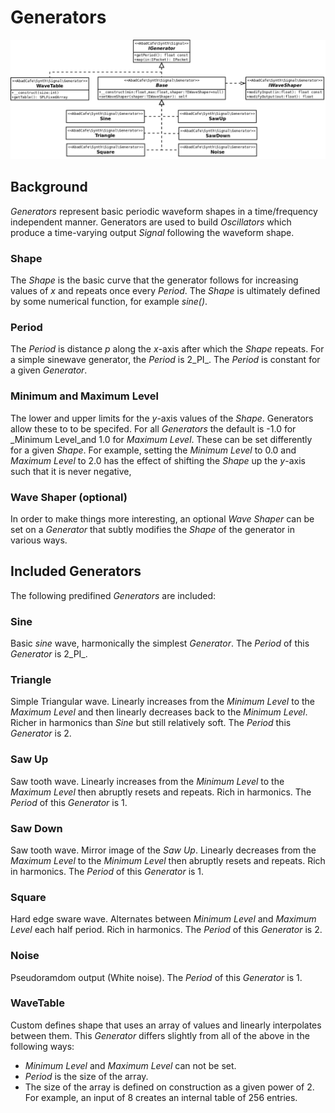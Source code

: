 # Generators

![class layout](./images/Generators.png)

## Background

_Generators_ represent basic periodic waveform shapes in a time/frequency independent manner. Generators are used to build _Oscillators_ which produce a time-varying output _Signal_ following the waveform shape.

### Shape

The _Shape_ is the basic curve that the generator follows for increasing values of _x_ and repeats once every _Period_. The _Shape_ is ultimately defined by some numerical function, for example _sine()_.

### Period

The _Period_ is distance _p_ along the _x_-axis after which the _Shape_ repeats. For a simple sinewave generator, the _Period_ is 2_PI_. The _Period_ is constant for a given _Generator_.

### Minimum and Maximum Level

The lower and upper limits for the _y_-axis values of the _Shape_. Generators allow these to to be specifed. For all _Generators_ the default is -1.0 for _Minimum Level_and 1.0 for _Maximum Level_. These can be set differently for a given _Shape_. For example, setting the _Minimum Level_ to 0.0 and _Maximum Level_ to 2.0 has the effect of shifting the _Shape_ up the _y_-axis such that it is never negative,

### Wave Shaper (optional)

In order to make things more interesting, an optional _Wave Shaper_ can be set on a _Generator_ that subtly modifies the _Shape_ of the generator in various ways.

## Included Generators

The following predifined _Generators_ are included:

### Sine

Basic _sine_ wave, harmonically the simplest _Generator_. The _Period_ of this _Generator_ is 2_PI_.

### Triangle

Simple Triangular wave. Linearly increases from the _Minimum Level_ to the _Maximum Level_ and then linearly decreases back to the _Minimum Level_. Richer in harmonics than _Sine_ but still relatively soft. The _Period_ this _Generator_ is 2.

### Saw Up

Saw tooth wave. Linearly increases from the _Minimum Level_ to the _Maximum Level_ then abruptly resets and repeats. Rich in harmonics. The _Period_ of this _Generator_ is 1.

### Saw Down

Saw tooth wave. Mirror image of the _Saw Up_. Linearly decreases from the _Maximum Level_ to the _Minimum Level_ then abruptly resets and repeats. Rich in harmonics. The _Period_ of this _Generator_ is 1.

### Square

Hard edge sware wave. Alternates between _Minimum Level_ and _Maximum Level_ each half period. Rich in harmonics. The _Period_ of this _Generator_ is 2.

### Noise

Pseudoramdom output (White noise). The _Period_ of this _Generator_ is 1.

### WaveTable

Custom defines shape that uses an array of values and linearly interpolates between them. This _Generator_ differs slightly from all of the above in the following ways:
- _Minimum Level_ and _Maximum Level_ can not be set.
- _Period_ is the size of the array.
- The size of the array is defined on construction as a given power of 2. For example, an input of 8 creates an internal table of 256 entries.
